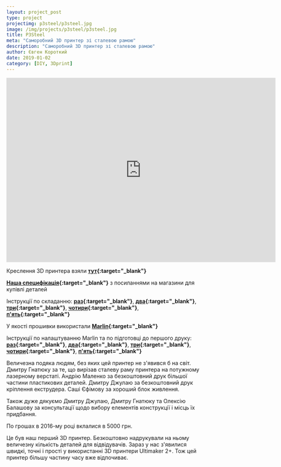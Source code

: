 ```yaml
---
layout: project_post
type: project
projectimg: p3steel/p3steel.jpg
image: /img/projects/p3steel/p3steel.jpg
title: P3Steel
meta: "Саморобний 3D принтер зі сталевою рамою"
description: "Саморобний 3D принтер зі сталевою рамою"
author: Євген Короткий
date: 2019-01-02
category: [DIY, 3Dprint]
---
```


<iframe src="https://www.youtube.com/embed/76-veLcDYP4" width="700" height="480" frameborder="0" allowfullscreen=""> </iframe>

Креслення 3D принтера взяли **[тут](https://reprap.org/wiki/P3Steel?fbclid=IwAR1ctosucpKfPK8j5j0Az8gixddeT0pvFf6litVDgBSrJ8mzsTVcuo2sILM){:target="_blank"}**

**[Наша специфікація](https://docs.google.com/spreadsheets/d/12QAHqwuhxyaRgAgUIbQxCBMWQfrbQqfU8iq8pN7u6o4/edit?usp=sharing){:target="_blank"}** з посиланнями на магазини для купівлі деталей

Інструкції по складанню: **[раз](https://www.youtube.com/watch?v=vQoXe8-sJQ4){:target="_blank"}**, **[два](https://www.youtube.com/watch?v=pPOWr1YNZTY){:target="_blank"}**, **[три](https://www.youtube.com/playlist?list=PL7PnAADjTT2pUMG6zXklxPQN_Gn9mA6t4&fbclid=IwAR3UAvFVn9GZhLg66KHDE5AIrIbnsRskBo3zerDnwM4FESJAf18Q9CiHtzI){:target="_blank"}**, **[чотири](https://null-b.blogspot.com/2013/05/3d-reprap-3.html){:target="_blank"}**, **[п'ять](https://wiki.e3d-online.com/E3D-v6_Assembly){:target="_blank"}**

У якості прошивки використали **[Marlin](https://github.com/MarlinFirmware/Marlin){:target="_blank"}**

Інструкції по налаштуванню Marlin та по підготовці до першого друку: **[раз](http://solidutopia.com/marlin-firmware-user-guide-basic/){:target="_blank"}**, **[два](https://www.my-home-fab.de/en/documentations/reprap-firmware/installing-marlin-firmware-on-ramps-1.4){:target="_blank"}**, **[три](http://3dtoday.ru/blogs/akdzg/custom-firmware-marlin-and-pour-it-into-a-3d-printer/){:target="_blank"}**, **[чотири](https://reprap.org/wiki/Prusa_i3_Rework_Firmware/ru){:target="_blank"}**, **[п'ять](https://null-b.blogspot.com/2013/10/3d-reprap-5.html){:target="_blank"}**

Величезна подяка людям, без яких цей принтер не з'явився б на світ. Дмитру Гнатюку за те, що вирізав сталеву раму принтера на потужному лазерному верстаті. Андрію Маленко за безкоштовний друк більшої частини пластикових деталей. Дмитру Джулаю за безкоштовний друк кріплення екструдера. Саші Єфімову за хороший блок живлення.

Також дуже дякуємо Дмитру Джулаю, Дмитру Гнатюку та Олексію Балашову за консультації щодо вибору елементів конструкції і місць їх придбання.

По грошах в 2016-му році вклалися в 5000 грн. 

Це був наш перший 3D принтер. Безкоштовно надрукували на ньому величезну кількість деталей для відвідувачів. Зараз у нас з'явилися швидкі, точні і прості у використанні 3D принтери Ultimaker 2+. Тож цей принтер більшу частину часу вже відпочиває.

